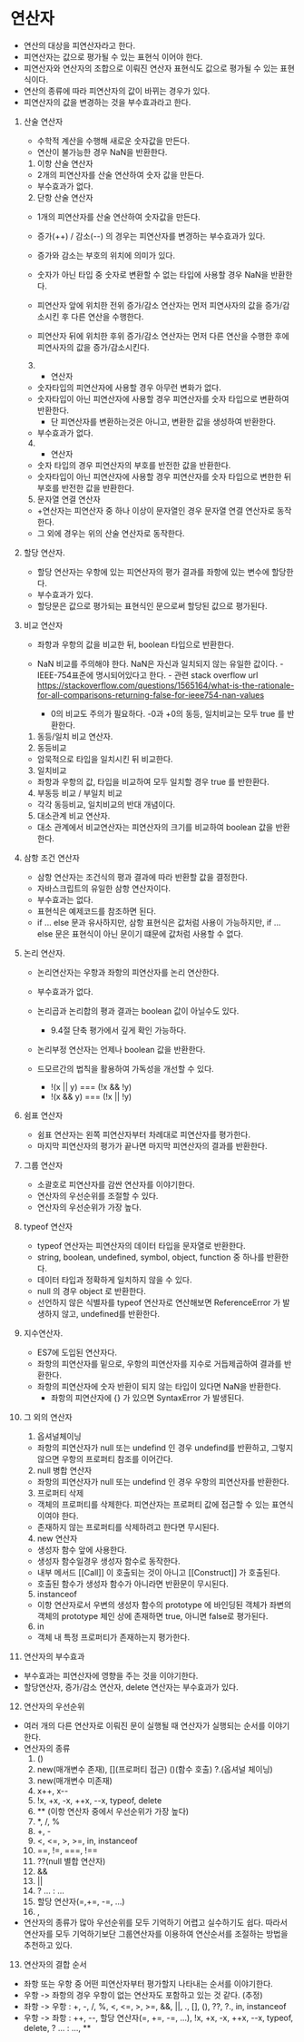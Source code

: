 # 연산자

- 연산의 대상을 피연산자라고 한다.
- 피연산자는 값으로 평가될 수 있는 표현식 이어야 한다.
- 피연산자와 연산자의 조합으로 이뤄진 연산자 표현식도 값으로 평가될 수 있는 표현식이다.
- 연산의 종류에 따라 피연산자의 값이 바뀌는 경우가 있다.
- 피연산자의 값을 변경하는 것을 부수효과라고 한다.

1.  산술 연산자

    - 수학적 계산을 수행해 새로운 숫자값을 만든다.
    - 연산이 불가능한 경우 NaN을 반환한다.

    1. 이항 산술 연산자

    - 2개의 피연산자를 산술 연산하여 숫자 값을 만든다.
    - 부수효과가 없다.

    2. 단항 산술 연산자

    - 1개의 피연산자를 산술 연산하여 숫자값을 만든다.
    - 증가(++) / 감소(--) 의 경우는 피연산자를 변경하는 부수효과가 있다.
    - 증가와 감소는 부호의 위치에 의미가 있다.
    - 숫자가 아닌 타입 중 숫자로 변환할 수 없는 타입에 사용할 경우 NaN을 반환한다.

    - 피연산자 앞에 위치한 전위 증가/감소 연산자는 먼저 피연사자의 값을 증가/감소시킨 후 다른 연산을 수행한다.
    - 피연산자 뒤에 위치한 후위 증가/감소 연산자는 먼저 다른 연산을 수행한 후에 피연사자의 값을 증가/감소시킨다.

    3. - 연산자

    - 숫자타입의 피연산자에 사용할 경우 아무런 변화가 없다.
    - 숫자타입이 아닌 피연산자에 사용할 경우 피연산자를 숫자 타입으로 변환하여 반환한다.
      - 단 피연산자를 변환하는것은 아니고, 변환한 값을 생성하여 반환한다.
    - 부수효과가 없다.

    4. - 연산자

    - 숫자 타입의 경우 피연산자의 부호를 반전한 값을 반환한다.
    - 숫자타입이 아닌 피연산자에 사용할 경우 피연산자를 숫자 타입으로 변한한 뒤 부호를 반전한 값을 반환한다.

    5. 문자열 연결 연산자

    - +연산자는 피연산자 중 하나 이상이 문자열인 경우 문자열 연결 연산자로 동작한다.
    - 그 외에 경우는 위의 산술 연산자로 동작한다.

2.  할당 연산자.

    - 할당 연산자는 우항에 있는 피연산자의 평가 결과를 좌항에 있는 변수에 할당한다.
    - 부수효과가 있다.
    - 할당문은 값으로 평가되는 표현식인 문으로써 할당된 값으로 평가된다.

3.  비교 연산자

    - 좌항과 우항의 값을 비교한 뒤, boolean 타입으로 반환한다.
    - NaN 비교를 주의해야 한다. NaN은 자신과 일치되지 않는 유일한 값이다. - IEEE-754표준에 명시되어있다고 한다. - 관련 stack overflow url
      https://stackoverflow.com/questions/1565164/what-is-the-rationale-for-all-comparisons-returning-false-for-ieee754-nan-values

      - 0의 비교도 주의가 필요하다. -0과 +0의 동등, 일치비교는 모두 true 를 반환한다.

    1. 동등/일치 비교 연산자.
    2. 동등비교

    - 암묵적으로 타입을 일치시킨 뒤 비교한다.

    3. 일치비교

    - 좌항과 우항의 값, 타입을 비교하여 모두 일치할 경우 true 를 반한환다.

    4. 부동등 비교 / 부일치 비교

    - 각각 동등비교, 일치비교의 반대 개념이다.

    5. 대소관계 비교 연산자.

    - 대소 관계에서 비교연산자는 피연산자의 크기를 비교하여 boolean 값을 반환한다.

4.  삼항 조건 연산자

    - 삼항 연산자는 조건식의 평과 결과에 따라 반환할 값을 결정한다.
    - 자바스크립트의 유일한 삼항 연산자이다.
    - 부수효과는 없다.
    - 표현식은 예제코드를 참조하면 된다.
    - if ... else 문과 유사하지만, 삼항 표현식은 값처럼 사용이 가능하지만, if ... else 문은 표현식이 아닌 문이기 떄문에 값처럼 사용할 수 없다.

5.  논리 연산자.

    - 논리연산자는 우항과 좌항의 피연산자를 논리 연산한다.
    - 부수효과가 없다.
    - 논리곱과 논리합의 평과 결과는 boolean 값이 아닐수도 있다.

      - 9.4절 단축 평가에서 깊게 확인 가능하다.

    - 논리부정 연산자는 언제나 boolean 값을 반환한다.
    - 드모르간의 법칙을 활용하여 가독성을 개선할 수 있다.
      - !(x || y) === (!x && !y)
      - !(x && y) === (!x || !y)

6.  쉼표 연산자

    - 쉼표 연산자는 왼쪽 피연산자부터 차례대로 피연산자를 평가한다.
    - 마지막 피연산자의 평가가 끝나면 마지막 피연산자의 결과를 반환한다.

7.  그룹 연산자

    - 소괄호로 피연산자를 감싼 연산자를 이야기한다.
    - 연산자의 우선순위를 조절할 수 있다.
    - 연산자의 우선순위가 가장 높다.

8.  typeof 연산자

    - typeof 연산자는 피연산자의 데이터 타입을 문자열로 반환한다.
    - string, boolean, undefined, symbol, object, function 중 하나를 반환한다.
    - 데이터 타입과 정확하게 일치하지 않을 수 있다.
    - null 의 경우 object 로 반환한다.
    - 선언하지 않은 식별자를 typeof 연산자로 연산해보면 ReferenceError 가 발생하지 않고, undefined를 반환한다.

9.  지수연산자.

    - ES7에 도입된 연산자다.
    - 좌항의 피연산자를 밑으로, 우항의 피연산자를 지수로 거듭제곱하여 결과를 반환한다.
    - 좌항의 피연산자에 숫자 반환이 되지 않는 타입이 있다면 NaN을 반환한다.
      - 좌항의 피연산자에 {} 가 있으면 SyntaxError 가 발생된다.

10. 그 외의 연산자

    1. 옵셔널체이닝

    - 좌항의 피연산자가 null 또는 undefind 인 경우 undefind를 반환하고, 그렇지 않으면 우항의 프로퍼티 참조를 이어간다.

    2. null 병합 연산자

    - 좌항의 피연산자가 null 또는 undefind 인 경우 우항의 피연산자를 반환한다.

    3. 프로퍼티 삭제

    - 객체의 프로퍼티를 삭제한다. 피연산자는 프로퍼티 값에 접근할 수 있는 표연식이여야 한다.
    - 존재하지 않는 프로퍼티를 삭제하려고 한다면 무시된다.

    4. new 연산자

    - 생성자 함수 앞에 사용한다.
    - 생성자 함수일경우 생성자 함수로 동작한다.
    - 내부 메서드 [[Call]] 이 호출되는 것이 아니고 [[Construct]] 가 호출된다.
    - 호출된 함수가 생성자 함수가 아니라면 반환문이 무시된다.

    5. instanceof

    - 이항 연산자로서 우변의 생성자 함수의 prototype 에 바인딩된 객체가 좌변의 객체의 prototype 체인 상에 존재하면 true, 아니면 false로 평가된다.

    6. in

    - 객체 내 특정 프로퍼티가 존재하는지 평가한다.

11. 연산자의 부수효과

- 부수효과는 피연산자에 영향을 주는 것을 이야기한다.
- 할당연산자, 증가/감소 연산자, delete 연산자는 부수효과가 있다.

12. 연산자의 우선순위

- 여러 개의 다른 연산자로 이뤄진 문이 실행될 때 연산자가 실행되는 순서를 이야기한다.
- 연산자의 종류
  1. ()
  2. new(매개변수 존재), [](프로퍼티 접근) ()(함수 호출) ?.(옵셔널 체이닝)
  3. new(매개변수 미존재)
  4. x++, x--
  5. !x, +x, -x, ++x, --x, typeof, delete
  6. \*\* (이항 연산자 중에서 우선순위가 가장 높다)
  7. \*, /, %
  8. +, -
  9. <, <=, >, >=, in, instanceof
  10. ==, !=, ===, !==
  11. ??(null 별합 연산자)
  12. &&
  13. ||
  14. ? ... : ...
  15. 할당 연산자(=,+=, -=, ...)
  16. ,
- 연산자의 종류가 많아 우선순위를 모두 기억하기 어렵고 실수하기도 쉽다. 따라서 연산자를 모두 기억하기보단 그룹연산자를 이용하여 연산순서를 조절하는 방법을 추천하고 있다.

13. 연산자의 결합 순서

- 좌항 또는 우항 중 어떤 피연산자부터 평가할지 나타내는 순서를 이야기한다.
- 우항 -> 좌항의 경우 우항이 없는 연산자도 포함하고 있는 것 같다. (추정)
- 좌항 -> 우항 : +, -, /, %, <, <=, >, >=, &&, ||, ., [], (), ??, ?., in, instanceof
- 우항 -> 좌항 : ++, --, 할당 연산자(=, +=, -=, ...), !x, +x, -x, ++x, --x, typeof, delete, ? ... : ..., \*\*

